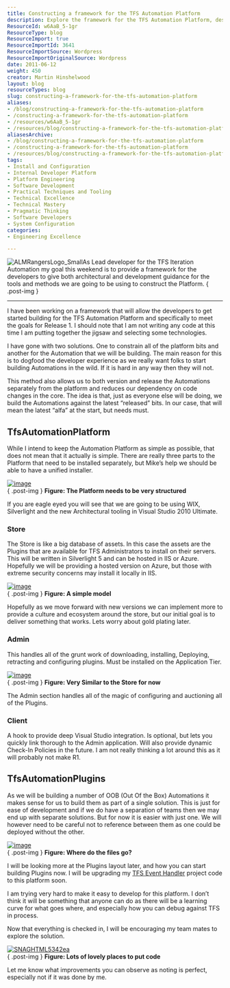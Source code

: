 ```yaml
---
title: Constructing a framework for the TFS Automation Platform
description: Explore the framework for the TFS Automation Platform, designed to guide developers in building efficient tools and automations. Start your journey today!
ResourceId: w6AaB_5-1gr
ResourceType: blog
ResourceImport: true
ResourceImportId: 3641
ResourceImportSource: Wordpress
ResourceImportOriginalSource: Wordpress
date: 2011-06-12
weight: 450
creator: Martin Hinshelwood
layout: blog
resourceTypes: blog
slug: constructing-a-framework-for-the-tfs-automation-platform
aliases:
- /blog/constructing-a-framework-for-the-tfs-automation-platform
- /constructing-a-framework-for-the-tfs-automation-platform
- /resources/w6AaB_5-1gr
- /resources/blog/constructing-a-framework-for-the-tfs-automation-platform
aliasesArchive:
- /blog/constructing-a-framework-for-the-tfs-automation-platform
- /constructing-a-framework-for-the-tfs-automation-platform
- /resources/blog/constructing-a-framework-for-the-tfs-automation-platform
tags:
- Install and Configuration
- Internal Developer Platform
- Platform Engineering
- Software Development
- Practical Techniques and Tooling
- Technical Excellence
- Technical Mastery
- Pragmatic Thinking
- Software Developers
- System Configuration
categories:
- Engineering Excellence

---
```

![ALMRangersLogo_Small](images/ALMRangersLogo_Small-1-1.png "ALMRangersLogo_Small")As Lead developer for the TFS Iteration Automation my goal this weekend is to provide a framework for the developers to give both architectural and development guidance for the tools and methods we are going to be using to construct the Platform.
{ .post-img }

---

I have been working on a framework that will allow the developers to get started building for the TFS Automation Platform and specifically to meet the goals for Release 1. I should note that I am not writing any code at this time I am putting together the jigsaw and selecting some technologies.

I have gone with two solutions. One to constrain all of the platform bits and another for the Automation that we will be building. The main reason for this is to dogfood the developer experience as we really want folks to start building Automations in the wild. If it is hard in any way then they will not.

This method also allows us to both version and release the Automations separately from the platform and reduces our dependency on code changes in the core. The idea is that, just as everyone else will be doing, we build the Automations against the latest “released” bits. In our case, that will mean the latest “alfa” at the start, but needs must.

## TfsAutomationPlatform

While I intend to keep the Automation Platform as simple as possible, that does not mean that it actually is simple. There are really three parts to the Platform that need to be installed separately, but Mike’s help we should be able to have a unified installer.

[![image](images/image_thumb12-2-2.png "image")](http://blog.hinshelwood.com/files/2011/06/image12.png)  
{ .post-img }
**Figure: The Platform needs to be very structured**

If you are eagle eyed you will see that we are going to be using WIX, Silverlight and the new Architectural tooling in Visual Studio 2010 Ultimate.

### Store

The Store is like a big database of assets. In this case the assets are the Plugins that are available for TFS Administrators to install on their servers. This will be written in Silverlight 5 and can be hosted in IIS or Azure. Hopefully we will be providing a hosted version on Azure, but those with extreme security concerns may install it locally in IIS.

[![image](images/image_thumb13-3-3.png "image")](http://blog.hinshelwood.com/files/2011/06/image13.png)  
{ .post-img }
**Figure: A simple model**

Hopefully as we move forward with new versions we can implement more to provide a culture and ecosystem around the store, but our initial goal is to deliver something that works. Lets worry about gold plating later.

### Admin

This handles all of the grunt work of downloading, installing, Deploying, retracting and configuring plugins. Must be installed on the Application Tier.

[![image](images/image_thumb14-4-4.png "image")](http://blog.hinshelwood.com/files/2011/06/image14.png)  
{ .post-img }
**Figure: Very Similar to the Store for now**

The Admin section handles all of the magic of configuring and auctioning all of the Plugins.

### **Client**

A hook to provide deep Visual Studio integration. Is optional, but lets you quickly link thorough to the Admin application. Will also provide dynamic Check-In Policies in the future. I am not really thinking a lot around this as it will probably not make R1.

## TfsAutomationPlugins

As we will be building a number of OOB (Out Of the Box) Automations it makes sense for us to build them as part of a single solution. This is just for ease of development and if we do have a separation of teams then we may end up with separate solutions. But for now it is easier with just one. We will however need to be careful not to reference between them as one could be deployed without the other.

[![image](images/image_thumb15-5-5.png "image")](http://blog.hinshelwood.com/files/2011/06/image15.png)  
{ .post-img }
**Figure: Where do the files go?**

I will be looking more at the Plugins layout later, and how you can start building Plugins now. I will be upgrading my [TFS Event Handler](http://tfseventhandler.codeplex.com) project code to this platform soon.

I am trying very hard to make it easy to develop for this platform. I don’t think it will be something that anyone can do as there will be a learning curve for what goes where, and especially how you can debug against TFS in process.

Now that everything is checked in, I will be encouraging my team mates to explore the solution.

[![SNAGHTML5342ea](images/SNAGHTML5342ea_thumb-6-6.png "SNAGHTML5342ea")](http://blog.hinshelwood.com/files/2011/06/SNAGHTML5342ea.png)  
{ .post-img }
**Figure: Lots of lovely places to put code**

Let me know what improvements you can observe as noting is perfect, especially not if it was done by me.
